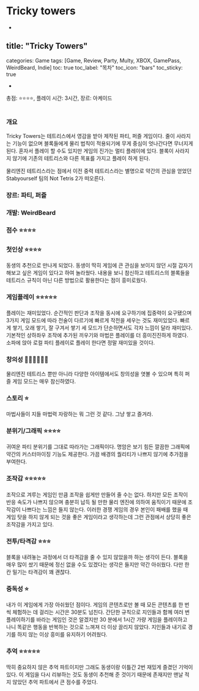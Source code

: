 # Tricky towers

-

## title: "Tricky Towers"
categories: Game
tags: [Game, Review, Party, Multy, XBOX, GamePass, WeirdBeard, Indie]
toc: true
toc_label: "목차"
toc_icon: "bars"
toc_sticky: true

-

총점: ⭐⭐⭐⭐, 플레이 시간: 3시간, 장르: 아케이드

![]()

### 개요

Tricky Towers는 테트리스에서 영감을 받아 제작된 파티, 퍼즐 게임이다. 줄이 사라지는 기능이 없으며 블록들에게 물리 법칙이 적용되기에 무게 중심이 엇나간다면 무너지게 된다. 혼자서 플레이 할 수도 있지만 게임의 진가는 멀티 플레이에 있다. 블록이 사라지지 않기에 기존의 테트리스와 다른 목표를 가지고 플레이 하게 된다.

물리엔진 테트리스라는 점에서 이전 중력 테트리스라는 별명으로 약간의 관심을 얻었던 Stabyourself 팀의 Not Tetris 2가 떠오른다.

### 장르: 파티, 퍼즐

### 개발: WeirdBeard

### 점수 ⭐⭐⭐⭐

### 첫인상 ⭐⭐⭐⭐

동생의 추천으로 만나게 되었다. 동생이 딱히 게임에 큰 관심을 보이지 않던 시절 갑자기 해보고 싶은 게임이 있다고 하여 놀라웠다. 내용을 보니 참신하고 테트리스의 블록들을 테트리스 규칙이 아닌 다른 방법으로 활용한다는 점이 흥미로웠다.

### 게임플레이 ⭐⭐⭐⭐⭐

플레이는 재미있었다. 순간적인 판단과 조작을 동시에 요구하기에 집중력이 요구됐으며 3가지 게임 모드에 따라 전술이 다르기에 빠르게 작전을 세우는 것도 재미있었다. 빠르게 쌓기, 오래 쌓기, 잘 구겨서 쌓기 세 모드가 단순하면서도 각자 느낌이 달라 재미있다. 기본적인 상하좌우 조작에 추가된 끼우기와 마법은 플레이를 더 흥미진진하게 하였다. 소파에 앉아 로컬 파티 플레이로 플레이 한다면 정말 재미있을 것이다.

### 창의성 💎💎💎💎💎💎

물리엔진 테트리스 뿐만 아니라 다양한 아이템에서도 창의성을 엿볼 수 있으며 특히 퍼즐 게임 모드는 매우 참신하였다.

### 스토리 ⭐

마법사들이 지들 마법력 자랑하는 뭐 그런 것 같다. 그냥 쌓고 즐겨라.

### 분위기/그래픽 ⭐⭐⭐⭐

귀여운 파티 분위기를 그대로 따라가는 그래픽이다. 명암은 보기 힘든 깔끔한 그래픽에 약간의 커스터마이징 기능도 제공한다. 가끔 배경의 퀄리티가 나쁘지 않기에 추가점을 부여한다.

### 조작감 ⭐⭐⭐⭐⭐

조작으로 겨루는 게임인 만큼 조작을 쉽게만 만들어 줄 수는 없다. 하지만 모든 조작이 반응 속도가 나쁘지 않으며 충분히 납득 될 만한 물리 엔진에 의하여 움직이기 때문에 조작감이 나쁘다는 느낌은 들지 않는다. 이러한 경쟁 게임의 경우 본인이 패배를 했을 때 게임 탓을 하지 않게 되는 것을 좋은 게임이라고 생각하는데 그런 관점에서 상당히 좋은 조작감을 가지고 있다.

### 전투/타격감 ⭐⭐⭐

블록을 내려놓는 과정에서 더 타격감을 줄 수 있지 않았을까 하는 생각이 든다. 블록을 매우 많이 쌌기 때문에 정신 없을 수도 있겠다는 생각은 들지만 약간 아쉬웠다. 다만 한 칸 밀기는 타격감이 꽤 괜찮다.

### 중독성 ⭐

내가 이 게임에게 가장 아쉬웠던 점이다. 게임의 콘텐츠로만 볼 때 모든 콘텐츠를 한 번씩 체험하는 데 걸리는 시간은 30분도 넘친다. 간단한 규칙으로 지인들과 함께 여러 번 플레이하기를 바라는 게임인 것은 알겠지만 30 분에서 1시간 가량 게임을 플레이하고 나니 똑같은 행동을 반복하는 것으로 느껴져 더 이상 끌리지 않았다. 지인들과 내기로 경기를 하지 않는 이상 흥미를 유지하기 어려웠다.

### 추억 ⭐⭐⭐⭐⭐

딱히 중요하지 않은 추억 파트이지만 그래도 동생이랑 이틀간 2번 재밌게 즐겼던 기억이 있다. 이 게임을 다시 리뷰하는 것도 동생이 추천해 준 것이기 때문에 존재지만 맨날 적지 않았던 추억 파트에서 큰 점수를 주었다.